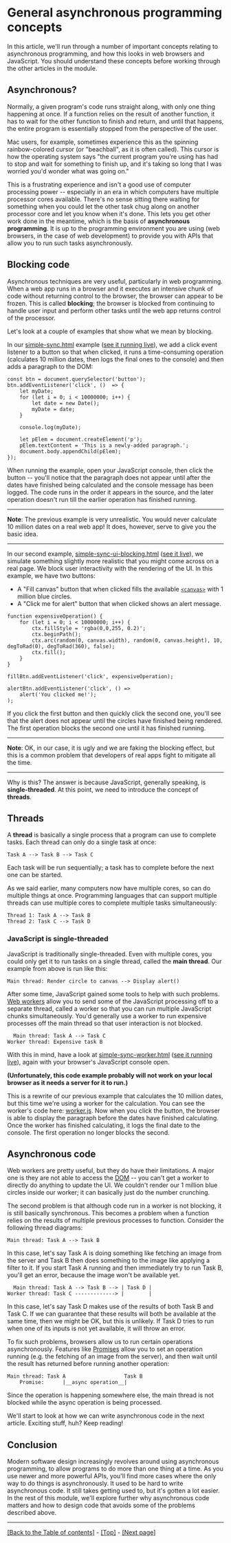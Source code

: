 # General asynchronous programming concepts

In this article, we'll run through a number of important concepts relating to asynchronous programming, and how this looks in web browsers and JavaScript. You should understand these concepts before working through the other articles in the module.

## Asynchronous?

Normally, a given program's code runs straight along, with only one thing happening at once. If a function relies on the result of another function, it has to wait for the other function to finish and return, and until that happens, the entire program is essentially stopped from the perspective of the user.

Mac users, for example, sometimes experience this as the spinning rainbow-colored cursor (or "beachball", as it is often called). This cursor is how the operating system says "the current program you're using has had to stop and wait for something to finish up, and it's taking so long that I was worried you'd wonder what was going on."

This is a frustrating experience and isn't a good use of computer processing power -- especially in an era in which computers have multiple processor cores available. There's no sense sitting there waiting for something when you could let the other task chug along on another processor core and let you know when it's done. This lets you get other work done in the meantime, which is the basis of **asynchronous programming**. It is up to the programming environment you are using (web browsers, in the case of web development) to provide you with APIs that allow you to run such tasks asynchronously.

## Blocking code

Asynchronous techniques are very useful, particularly in web programming. When a web app runs in a browser and it executes an intensive chunk of code without returning control to the browser, the browser can appear to be frozen. This is called **blocking**; the browser is blocked from continuing to handle user input and perform other tasks until the web app returns control of the processor.

Let's look at a couple of examples that show what we mean by blocking.

In our [simple-sync.html](https://github.com/AndrewSRea/My_Learning_Port/blob/main/JavaScript/Asynchronous_JS/Gen_Async_Prog_Concepts/simple-sync.html) example ([see it running live](https://andrewsrea.github.io/My_Learning_Port/JavaScript/Asynchronous_JS/Gen_Async_Prog_Concepts/simple-sync.html)), we add a click event listener to a button so that when clicked, it runs a time-consuming operation (calculates 10 million dates, then logs the final ones to the console) and then adds a paragraph to the DOM:
```
const btn = document.querySelector('button');
btn.addEventListener('click', ()  => {
    let myDate;
    for (let i = 0; i < 10000000; i++) {
        let date = new Date();
        myDate = date;
    }

    console.log(myDate);

    let pElem = document.createElement('p');
    pElem.textContent = 'This is a newly-added paragraph.';
    document.body.appendChild(pElem);
});
```
When running the example, open your JavaScript console, then click the button -- you'll notice that the paragraph does not appear until after the dates have finished being calculated and the console message has been logged. The code runs in the order it appears in the source, and the later operation doesn't run till the earlier operation has finished running.

<hr>

**Note**: The previous example is very unrealistic. You would never calculate 10 million dates on a real web app! It does, however, serve to give you the basic idea.

<hr>

In our second example, [simple-sync-ui-blocking.html](https://github.com/AndrewSRea/My_Learning_Port/blob/main/JavaScript/Asynchronous_JS/Gen_Async_Prog_Concepts/simple-sync-ui-blocking.html) ([see it live](https://andrewsrea.github.io/My_Learning_Port/JavaScript/Asynchronous_JS/Gen_Async_Prog_Concepts/simple-sync-ui-blocking.html)), we simulate something slightly more realistic that you might come across on a real page. We block user interactivity with the rendering of the UI. In this example, we have two buttons:

* A "Fill canvas" button that when clicked fills the available [`<canvas>`](https://developer.mozilla.org/en-US/docs/Web/HTML/Element/canvas) with 1 million blue circles.
* A "Click me for alert" button that when clicked shows an alert message.

```
function expensiveOperation() {
    for (let i = 0; i < 10000000; i++) {
        ctx.fillStyle = 'rgba(0,0,255, 0.2)';
        ctx.beginPath();
        ctx.arc(random(0, canvas.width), random(0, canvas.height), 10, degToRad(0), degToRad(360), false);
        ctx.fill();
    }
}

fillBtn.addEventListener('click', expensiveOperation);

alertBtn.addEventListener('click', () => 
    alert('You clicked me!');
);
```
If you click the first button and then quickly click the second one, you'll see that the alert does not appear until the circles have finished being rendered. The first operation blocks the second one until it has finished running.

<hr>

**Note**: OK, in our case, it is ugly and we are faking the blocking effect, but this is a common problem that developers of real apps fight to mitigate all the time.

<hr>

Why is this? The answer is because JavaScript, generally speaking, is **single-threaded**. At this point, we need to introduce the concept of **threads**.

## Threads

A **thread** is basically a single process that a program can use to complete tasks. Each thread can only do a single task at once:
```
Task A --> Task B --> Task C
```
Each task will be run sequentially; a task has to complete before the next one can be started.

As we said earlier, many computers now have multiple cores, so can do multiple things at once. Programming languages that can support multiple threads can use multiple cores to complete multiple tasks simultaneously:
```
Thread 1: Task A --> Task B
Thread 2: Task C --> Task D
```

### JavaScript is single-threaded

JavaScript is traditionally single-threaded. Even with multiple cores, you could only get it to run tasks on a single thread, called the **main thread**. Our example from above is run like this:
```
Main thread: Render circle to canvas --> Display alert()
```
After some time, JavaScript gained some tools to help with such problems. [Web workers](https://developer.mozilla.org/en-US/docs/Web/API/Web_Workers_API) allow you to send some of the JavaScript processing off to a separate thread, called a worker so that you can run multiple JavaScript chunks simultaneously. You'd generally use a worker to run expensive processes off the main thread so that user interaction is not blocked.
```
  Main thread: Task A --> Task C
Worker thread: Expensive task B
```
With this in mind, have a look at [simple-sync-worker.html](https://github.com/AndrewSRea/My_Learning_Port/blob/main/JavaScript/Asynchronous_JS/Gen_Async_Prog_Concepts/simple-sync-worker.html) ([see it running live](https://andrewsrea.github.io/My_Learning_Port/JavaScript/Asynchronous_JS/Gen_Async_Prog_Concepts/simple-sync-worker.html)), again with your browser's JavaScript console open. 

**(Unfortunately, this code example probably will not work on your local browser as it needs a server for it to run.)**

This is a rewrite of our previous example that calculates the 10 million dates, but this time we're using a worker for the calculation. You can see the worker's code here: [worker.js](https://github.com/AndrewSRea/My_Learning_Port/blob/main/JavaScript/Asynchronous_JS/Gen_Async_Prog_Concepts/worker.js). Now when you click the button, the browser is able to display the paragraph before the dates have finished calculating. Once the worker has finished calculating, it logs the final date to the console. The first operation no longer blocks the second.

## Asynchronous code

Web workers are pretty useful, but they do have their limitations. A major one is they are not able to access the [DOM](https://developer.mozilla.org/en-US/docs/Glossary/DOM) -- you can't get a worker to directly do anything to update the UI. We couldn't render our 1 million blue circles inside our worker; it can basically just do the number crunching.

The second problem is that although code run in a worker is not blocking, it is still basically synchronous. This becomes a problem when a function relies on the results of multiple previous processes to function. Consider the following thread diagrams:
```
Main thread: Task A --> Task B
```
In this case, let's say Task A is doing something like fetching an image from the server and Task B then does something to the image like applying a filter to it. If you start Task A running and then immediately try to run Task B, you'll get an error, because the image won't be available yet. 
```
  Main thread: Task A --> Task B --> | Task D |
Worker thread: Task C -------------> |        |
```
In this case, let's say Task D makes use of the results of both Task B and Task C. If we can guarantee that these results will both be available at the same time, then we might be OK, but this is unlikely. If Task D tries to run when one of its inputs is not yet available, it will throw an error.

To fix such problems, browsers allow us to run certain operations asynchronously. Features like [Promises](https://developer.mozilla.org/en-US/docs/Web/JavaScript/Reference/Global_Objects/Promise) allow you to set an operation running (e.g. the fetching of an image from the server), and then wait until the result has returned before running another operation:
```
Main thread: Task A                   Task B
    Promise:      |__async operation__|
```
Since the operation is happening somewhere else, the main thread is not blocked while the async operation is being processed.

We'll start to look at how we can write asynchronous code in the next article. Exciting stuff, huh? Keep reading!

## Conclusion

Modern software design increasingly revolves around using asynchronous programming, to allow programs to do more than one thing at a time. As you use newer and more powerful APIs, you'll find more cases where the only way to do things is asynchronously. It used to be hard to write asynchronous code. It still takes getting used to, but it's gotten a lot easier. In the rest of this module, we'll explore further why asynchronous code matters and how to design code that avoids some of the problems described above.

<hr>

[[Back to the Table of contents]](https://github.com/AndrewSRea/My_Learning_Port/tree/main/JavaScript/Asynchronous_JS#asynchronous-javascript) - [[Top]](https://github.com/AndrewSRea/My_Learning_Port/tree/main/JavaScript/Asynchronous_JS/General_Asynch_Programming_Concepts) - [[Next page]](https://github.com/AndrewSRea/My_Learning_Port/tree/main/JavaScript/Asynchronous_JS/Intro_Async_JS#introducing-asynchronous-javascript)